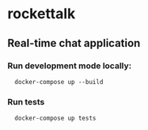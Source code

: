 # rockettalk

## Real-time chat application

### Run development mode locally:

```
  docker-compose up --build
```

### Run tests

```
  docker-compose up tests
```